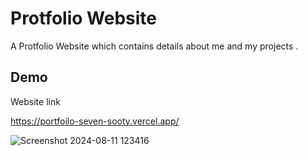 
# Protfolio Website

A Protfolio Website which contains details about me and my projects .


## Demo
Website link

https://portfoilo-seven-sooty.vercel.app/

![Screenshot 2024-08-11 123416](https://github.com/user-attachments/assets/d247068a-f509-4b76-be4f-30eb3ec98f23)
